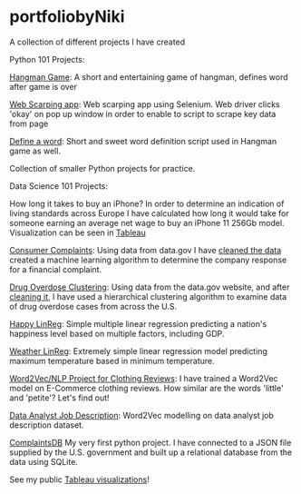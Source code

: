 # portfoliobyNiki
A collection of different projects I have created

Python 101 Projects:

[Hangman Game](https://github.com/flitteriefie/portfoliobyNiki/blob/master/hangman%202.py): 
A short and entertaining game of hangman, defines word after game is over

[Web Scarping app](https://github.com/flitteriefie/portfoliobyNiki/blob/master/webscraperwithselenium.py):
Web scarping app using Selenium. Web driver clicks 'okay' on pop up window in order to enable to script to scrape key data from page

[Define a word](https://github.com/flitteriefie/portfoliobyNiki/blob/master/define%20a%20word.py):
Short and sweet word definition script used in Hangman game as well.

Collection of smaller Python projects for practice.

Data Science 101 Projects:

How long it takes to buy an iPhone?
In order to determine an indication of living standards across Europe I have calculated how long it would take for someone earning an average net wage to buy an iPhone 11 256Gb model. Visualization can be seen in [Tableau](https://public.tableau.com/profile/nikoletta.szab.#!/vizhome/JusttheiPhonePricesforEurope/DataforEU) 

[Consumer Complaints](https://github.com/flitteriefie/portfoliobyNiki/blob/master/Consumer%20Complaints.ipynb):
Using data from data.gov I have [cleaned the data](https://github.com/flitteriefie/portfoliobyNiki/blob/master/filnan.ipynb) created a machine learning algorithm to determine the company response for a financial complaint.

[Drug Overdose Clustering](https://github.com/flitteriefie/portfoliobyNiki/blob/master/ML.ipynb):
Using data from the data.gov website, and after [cleaning it](https://github.com/flitteriefie/portfoliobyNiki/blob/master/exploratory.ipynb),  I have used a hierarchical clustering algorithm to examine data of drug overdose cases from across the U.S.

[Happy LinReg](https://www.kaggle.com/nikolettaszab/happiness-regression): 
Simple multiple linear regression predicting a nation's happiness level based on multiple factors, including GDP.

[Weather LinReg](https://www.kaggle.com/nikolettaszab/second-world-war-weather-temperature-linreg):
Extremely simple linear regression model predicting maximum temperature based in minimum temperature.

[Word2Vec/NLP Project for Clothing Reviews](https://www.kaggle.com/nikolettaszab/clothing-reviews-word2vec-analysis): I have trained a Word2Vec model on E-Commerce clothing reviews. How similar are the words 'little' and 'petite'? Let's find out!

[Data Analyst Job Description](https://www.kaggle.com/nikolettaszab/data-anayst-job-description-word2vec): Word2Vec modelling on data analyst job description dataset. 

[ComplaintsDB](https://github.com/flitteriefie/sqlitejsondatabase/blob/master/prettycode.py)
My very first python project. I have connected to a JSON file supplied by the U.S. government and built up a relational database from the data using SQLite. 

See my public [Tableau visualizations](https://public.tableau.com/profile/nikoletta.szab.#!/)!
